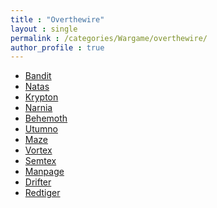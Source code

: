 ```yaml
---
title : "Overthewire"
layout : single
permalink : /categories/Wargame/overthewire/
author_profile : true
---
```


<ul>
    <li><a href="/categories/Wargame/overthewire/bandit/">Bandit</a></li>
    <li><a href="/categories/Wargame/overthewire/natas/">Natas</a></li>
    <li><a href="/categories/Wargame/overthewire/krypton/">Krypton</a></li>
    <li><a href="/categories/Wargame/overthewire/narnia/">Narnia</a></li>
    <li><a href="/categories/Wargame/overthewire/behemoth/">Behemoth</a></li>
    <li><a href="/categories/Wargame/overthewire/utumno/">Utumno</a></li>
    <li><a href="/categories/Wargame/overthewire/maze/">Maze</a></li>
    <li><a href="/categories/Wargame/overthewire/vortex/">Vortex</a></li>
    <li><a href="/categories/Wargame/overthewire/semtex/">Semtex</a></li>
    <li><a href="/categories/Wargame/overthewire/manpage/">Manpage</a></li>
    <li><a href="/categories/Wargame/overthewire/drifter/">Drifter</a></li>
    <li><a href="/categories/Wargame/overthewire/redtiger/">Redtiger</a></li>
</ul>

